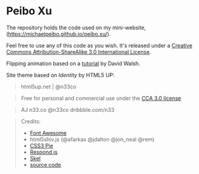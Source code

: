 # Peibo Xu

The repository holds the code used on my mini-website,
(https://michaelpeibo.github.io/peibo.xu/).

Feel free to use any of this code as you wish.
It's released under a [Creative Commons Attribution-ShareAlike 3.0 International License](http://creativecommons.org/licenses/by/3.0/).


Flipping animation based on a [tutorial](https://davidwalsh.name/css-flip)
by David Walsh.

Site theme based on _Identity_ by HTML5 UP:
> html5up.net | @n33co

> Free for personal and commercial use under the
> [CCA 3.0 license](html5up.net/license)


> AJ n33.co @n33co dribbble.com/n33

> Credits:
>* [Font Awesome](fortawesome.github.com/Font-Awesome)
>* html5shiv.js (@afarkas @jdalton @jon_neal @rem)
>* [CSS3 Pie](css3pie.com)
>* [Respond.js](j.mp/respondjs)
>* [Skel](skel.io)
>* [source code](https://github.com/ewels/phil.ewels.co.uk/)